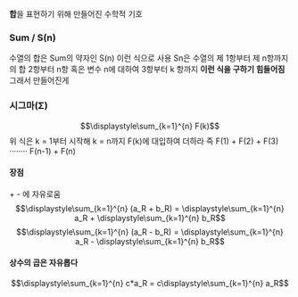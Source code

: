 **합**을 표현하기 위해 만들어진 수학적 기호
### Sum / S(n)
수열의 합은 Sum의 약자인 S(n) 이런 식으로 사용
Sn은 수열의 제 1항부터 제 n항까지의 합
2항부터 n항 혹은 변수 n에 대하여 3항부터 k 항까지 **이런 식을 구하기 힘들어짐**
그래서 만들어진게

### 시그마(Σ)

$$\displaystyle\sum_{k=1}^{n} F(k)$$
위 식은 
k = 1부터 시작해 k = n까지 F(k)에 대입하여 더하라 즉 F(1) + F(2) + F(3) ········ F(n-1)  + F(n)

#### 장점
\+ - 에 자유로움
$$\displaystyle\sum_{k=1}^{n} (a_R + b_R) = \displaystyle\sum_{k=1}^{n} a_R + \displaystyle\sum_{k=1}^{n} b_R$$
$$\displaystyle\sum_{k=1}^{n} (a_R - b_R) = \displaystyle\sum_{k=1}^{n} a_R - \displaystyle\sum_{k=1}^{n} b_R$$
#### 상수의 곱은 자유롭다
$$\displaystyle\sum_{k=1}^{n} c*a_R = c\displaystyle\sum_{k=1}^{n} a_R$$